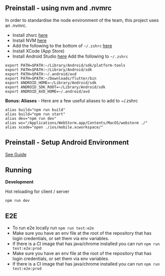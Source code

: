 ## Preinstall - using nvm and .nvmrc
In order to standardise the node environment of the team, this project uses an .nvmrc.

- Install zhsrc [here](https://ohmyz.sh/#install)
- Install NVM [here](https://github.com/nvm-sh/nvm#installing-and-updating)
- Add the following to the bottom of ``~/.zshrc`` [here](https://github.com/nvm-sh/nvm#zsh)
- Install XCode (App Store)
- Install Android Studio [here](https://developer.android.com/studio?gclid=CjwKCAjw3K2XBhAzEiwAmmgrAjN1PHIK0Qkxa9fR83LrMUx2dVWu2FqpLmJl1RBdPax_zhZfJRCgwxoCV7cQAvD_BwE&gclsrc=aw.ds)
Add the following to ``~/.zshrc``
  
```shell
export PATH=$PATH:~/Library/Android/sdk/platform-tools
export PATH=$PATH:~/Library/Android/sdk
export PATH=$PATH:~/.android/avd
export PATH=$PATH:~/Downloads/flutter/bin
export ANDROID_HOME=~/Library/Android/sdk
export ANDROID_SDK_ROOT=~/Library/Android/sdk
export ANDROID_AVD_HOME=~/.android/avd
```

**Bonus: Aliases** - Here are a few useful aliases to add to ~/.zshrc 

```shell
alias build="npm run build"
alias build="npm run start"
alias dev="npm run dev"
alias ws="/Applications/WebStorm.app/Contents/MacOS/webstorm ./"
alias xcode="open ./ios/mobile.xcworkspace/"
```

## Preinstall - Setup Android Environment 
[See Guide](./.bin/.docs/android.md)


## Running
**Development**

Hot reloading for client / server
```
npm run dev
```

## E2E
- To run e2e locally run ``npm run test:e2e``
- Make sure you have an env file at the root of the repository that has login credentials, or set them via env variables.
- If there is a CI image that has java/chrome installed you can run ``npm run test:e2e:prod``
- Make sure you have an env file at the root of the repository that has login credentials, or set them via env variables.
- If there is a CI image that has java/chrome installed you can run ``npm run test:e2e:prod``
